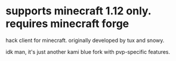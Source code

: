 # supports minecraft 1.12 only. requires minecraft forge
hack client for minecraft. originally developed by tux and snowy.

idk man, it's just another kami blue fork with pvp-specific features.
